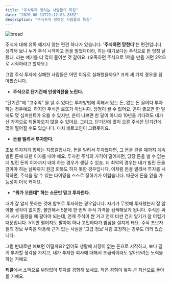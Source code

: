 ```yaml
---
title: "주식투자 망하는 사람들의 특징"
date: "2020-06-13T22:12:03.285Z"
description: "주식투자 망하는 사람들의 특징"
---
```



![bread](./breadThumb.png)

주식에 대해 유독 깨지지 않는 편견 하나가 있습니다. '**주식하면 망한다**'는 편견입니다. 생각해 보니 누가 주식 시작하고 돈을 벌었다더라, 하는 얘기보다는 주식으로 돈 엄청 날렸대, 라는 얘기를 더 많이 들어본 것 같아요. (오죽하면 주식으로 1억을 만들 거면 2억으로 시작하라고 할까요.)

그럼 주식 투자에 실패한 사람들은 어떤 이유로 실패했을까요? 크게 세 가지 경우를 꼽아봤습니다.

- **주식으로 단기간에 인생역전을 노린다.**

"단기간"에 "고수익" 을 낼 수 있다는 투자방법에 혹해서 있는 돈, 없는 돈 끌어다 투자하는 경우예요. 하지만 주식은 로또가 아닙니다. 당첨이 될 수 없어요. 운이 좋으면 한 달에도 몇 십퍼센트가 오를 수 있지만, 운이 나쁘면 한 달이 아니라 10년을 기다려도 내가 산 가격으로 되돌아오지 않을 수 있어요. 그리고, 단기간에 많이 오른 주식은 단기간에 많이 떨어질 수도 있습니다. 마치 비트코인이 그랬듯이요. 

- **돈을 빌려서 투자한다.**

초보 투자자가 망하는 지름길입니다. 돈을 빌려서 투자했다면, 그 돈을 갚을 때까지 계속 빌린 돈에 대한 이자를 내야 해요. 투자한 주식의 가격이 떨어지면, 당장 돈을 벌 수 없는데 빌린 돈의 이자까지 내야 하는 경우가 생길 수 있죠. 더 최악의 경우는 내가 빌린 돈을 갚아야 하는 날짜까지 원금 회복도 하지 못한 경우입니다. 이처럼 돈을 빌려서 투자를 시작하면, 주식을 팔 수 있는 타이밍을 스스로 정하기가 어렵습니다. 때문에 돈을 잃을 가능성이 더욱 커져요. 

- **“뭐가 오른대” 하는 소문만 믿고 투자한다.**

내가 잘 알지 못하는 것에 함부로 투자하는 경우입니다. 자기가 무엇에 투자했는지 잘 알아볼 생각이 없지만, 불안해서 5분에 한 번씩 주식 가격을 검색해보게 됩니다. 주식은 싸게 사서 올랐을 때 팔아야 되는데, 언제 주식이 싼 거고 언제 비싼 건지 알기가 참 어렵기 때문입니다. 5%만 떨어져도 팔아야 하나 고민하다가 밤잠을 설치게 돼요. 주식 초보자들의 정보 부족을 악용해 근거 없는 사실을 '고급 정보'처럼 포장하는 경우도 더러 있습니다. 

그럼 반대로만 해보면 어떨까요? 없어도 생활에 지장이 없는 돈으로 시작하고, 보다 길게 투자할 생각을 가지고, 내가 투자한 회사에 대해서 조금씩이라도 알아보려는 노력을 하는 거예요.

**티클**에서 소액으로 부담없이 투자를 경험해 보세요. 작은 경험이 쌓여 큰 자산으로 돌아올 거예요.
